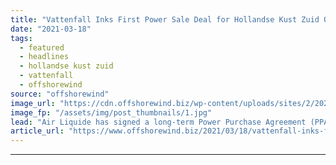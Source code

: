```yaml
---
title: "Vattenfall Inks First Power Sale Deal for Hollandse Kust Zuid OWF"
date: "2021-03-18"
tags: 
  - featured
  - headlines
  - hollandse kust zuid
  - vattenfall
  - offshorewind
source: "offshorewind"
image_url: "https://cdn.offshorewind.biz/wp-content/uploads/sites/2/2021/03/18122003/Vattenfall_Siemens-Gamesa.jpg"
image_fp: "/assets/img/post_thumbnails/1.jpg"
lead: "Air Liquide has signed a long-term Power Purchase Agreement (PPA) with Vattenfall for the"
article_url: "https://www.offshorewind.biz/2021/03/18/vattenfall-inks-first-power-sale-deal-for-hollandse-kust-zuid-owf/"
---
```


---
